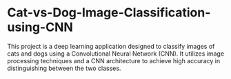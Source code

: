 # Cat-vs-Dog-Image-Classification-using-CNN
This project is a deep learning application designed to classify images of cats and dogs using a Convolutional Neural Network (CNN). It utilizes image processing techniques and a CNN architecture to achieve high accuracy in distinguishing between the two classes.
